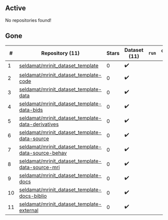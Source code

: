 ## Active
No repositories found!

## Gone
| # | Repository (11) | Stars | Dataset (11) | `run` | `containers-run` |
| --- | --- | --- | --- | --- | --- |
| 1 | [seldamat/mrinit_dataset_template](https://github.com/seldamat/mrinit_dataset_template) | 0 | :heavy_check_mark: |  |  |
| 2 | [seldamat/mrinit_dataset_template-code](https://github.com/seldamat/mrinit_dataset_template-code) | 0 | :heavy_check_mark: |  |  |
| 3 | [seldamat/mrinit_dataset_template-data](https://github.com/seldamat/mrinit_dataset_template-data) | 0 | :heavy_check_mark: |  |  |
| 4 | [seldamat/mrinit_dataset_template-data-bids](https://github.com/seldamat/mrinit_dataset_template-data-bids) | 0 | :heavy_check_mark: |  |  |
| 5 | [seldamat/mrinit_dataset_template-data-derivatives](https://github.com/seldamat/mrinit_dataset_template-data-derivatives) | 0 | :heavy_check_mark: |  |  |
| 6 | [seldamat/mrinit_dataset_template-data-source](https://github.com/seldamat/mrinit_dataset_template-data-source) | 0 | :heavy_check_mark: |  |  |
| 7 | [seldamat/mrinit_dataset_template-data-source-behav](https://github.com/seldamat/mrinit_dataset_template-data-source-behav) | 0 | :heavy_check_mark: |  |  |
| 8 | [seldamat/mrinit_dataset_template-data-source-mri](https://github.com/seldamat/mrinit_dataset_template-data-source-mri) | 0 | :heavy_check_mark: |  |  |
| 9 | [seldamat/mrinit_dataset_template-docs](https://github.com/seldamat/mrinit_dataset_template-docs) | 0 | :heavy_check_mark: |  |  |
| 10 | [seldamat/mrinit_dataset_template-docs-biblio](https://github.com/seldamat/mrinit_dataset_template-docs-biblio) | 0 | :heavy_check_mark: |  |  |
| 11 | [seldamat/mrinit_dataset_template-external](https://github.com/seldamat/mrinit_dataset_template-external) | 0 | :heavy_check_mark: |  |  |
